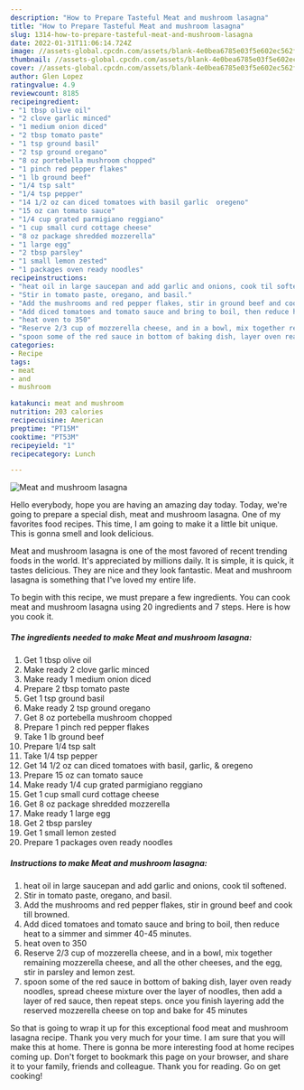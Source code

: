 ```yaml
---
description: "How to Prepare Tasteful Meat and mushroom lasagna"
title: "How to Prepare Tasteful Meat and mushroom lasagna"
slug: 1314-how-to-prepare-tasteful-meat-and-mushroom-lasagna
date: 2022-01-31T11:06:14.724Z
image: //assets-global.cpcdn.com/assets/blank-4e0bea6785e03f5e602ec562f230caae08da540cada707380b4fe1bbebba43da.png
thumbnail: //assets-global.cpcdn.com/assets/blank-4e0bea6785e03f5e602ec562f230caae08da540cada707380b4fe1bbebba43da.png
cover: //assets-global.cpcdn.com/assets/blank-4e0bea6785e03f5e602ec562f230caae08da540cada707380b4fe1bbebba43da.png
author: Glen Lopez
ratingvalue: 4.9
reviewcount: 8185
recipeingredient:
- "1 tbsp olive oil"
- "2 clove garlic minced"
- "1 medium onion diced"
- "2 tbsp tomato paste"
- "1 tsp ground basil"
- "2 tsp ground oregano"
- "8 oz portebella mushroom chopped"
- "1 pinch red pepper flakes"
- "1 lb ground beef"
- "1/4 tsp salt"
- "1/4 tsp pepper"
- "14 1/2 oz can diced tomatoes with basil garlic  oregeno"
- "15 oz can tomato sauce"
- "1/4 cup grated parmigiano reggiano"
- "1 cup small curd cottage cheese"
- "8 oz package shredded mozzerella"
- "1 large egg"
- "2 tbsp parsley"
- "1 small lemon zested"
- "1 packages oven ready noodles"
recipeinstructions:
- "heat oil in large saucepan and add garlic and onions, cook til softened."
- "Stir in tomato paste, oregano, and basil."
- "Add the mushrooms and red pepper flakes, stir in ground beef and cook till browned."
- "Add diced tomatoes and tomato sauce and bring to boil, then reduce heat to a simmer and simmer 40-45 minutes."
- "heat oven to 350"
- "Reserve 2/3 cup of mozzerella cheese, and in a bowl, mix together remaining mozzerella cheese, and all the other cheeses, and the egg, stir in parsley and lemon zest."
- "spoon some of the red sauce in bottom of baking dish, layer oven ready noodles, spread cheese mixture over the layer of noodles, then add a layer of red sauce, then repeat steps. once you finish layering add the reserved mozzerella cheese on top and bake for 45 minutes"
categories:
- Recipe
tags:
- meat
- and
- mushroom

katakunci: meat and mushroom 
nutrition: 203 calories
recipecuisine: American
preptime: "PT15M"
cooktime: "PT53M"
recipeyield: "1"
recipecategory: Lunch

---
```



![Meat and mushroom lasagna](//assets-global.cpcdn.com/assets/blank-4e0bea6785e03f5e602ec562f230caae08da540cada707380b4fe1bbebba43da.png)

Hello everybody, hope you are having an amazing day today. Today, we're going to prepare a special dish, meat and mushroom lasagna. One of my favorites food recipes. This time, I am going to make it a little bit unique. This is gonna smell and look delicious.



Meat and mushroom lasagna is one of the most favored of recent trending foods in the world. It's appreciated by millions daily. It is simple, it is quick, it tastes delicious. They are nice and they look fantastic. Meat and mushroom lasagna is something that I've loved my entire life.


To begin with this recipe, we must prepare a few ingredients. You can cook meat and mushroom lasagna using 20 ingredients and 7 steps. Here is how you cook it.

<!--inarticleads1-->

##### The ingredients needed to make Meat and mushroom lasagna:

1. Get 1 tbsp olive oil
1. Make ready 2 clove garlic minced
1. Make ready 1 medium onion diced
1. Prepare 2 tbsp tomato paste
1. Get 1 tsp ground basil
1. Make ready 2 tsp ground oregano
1. Get 8 oz portebella mushroom chopped
1. Prepare 1 pinch red pepper flakes
1. Take 1 lb ground beef
1. Prepare 1/4 tsp salt
1. Take 1/4 tsp pepper
1. Get 14 1/2 oz can diced tomatoes with basil, garlic, &amp; oregeno
1. Prepare 15 oz can tomato sauce
1. Make ready 1/4 cup grated parmigiano reggiano
1. Get 1 cup small curd cottage cheese
1. Get 8 oz package shredded mozzerella
1. Make ready 1 large egg
1. Get 2 tbsp parsley
1. Get 1 small lemon zested
1. Prepare 1 packages oven ready noodles




<!--inarticleads2-->

##### Instructions to make Meat and mushroom lasagna:

1. heat oil in large saucepan and add garlic and onions, cook til softened.
1. Stir in tomato paste, oregano, and basil.
1. Add the mushrooms and red pepper flakes, stir in ground beef and cook till browned.
1. Add diced tomatoes and tomato sauce and bring to boil, then reduce heat to a simmer and simmer 40-45 minutes.
1. heat oven to 350
1. Reserve 2/3 cup of mozzerella cheese, and in a bowl, mix together remaining mozzerella cheese, and all the other cheeses, and the egg, stir in parsley and lemon zest.
1. spoon some of the red sauce in bottom of baking dish, layer oven ready noodles, spread cheese mixture over the layer of noodles, then add a layer of red sauce, then repeat steps. once you finish layering add the reserved mozzerella cheese on top and bake for 45 minutes




So that is going to wrap it up for this exceptional food meat and mushroom lasagna recipe. Thank you very much for your time. I am sure that you will make this at home. There is gonna be more interesting food at home recipes coming up. Don't forget to bookmark this page on your browser, and share it to your family, friends and colleague. Thank you for reading. Go on get cooking!
